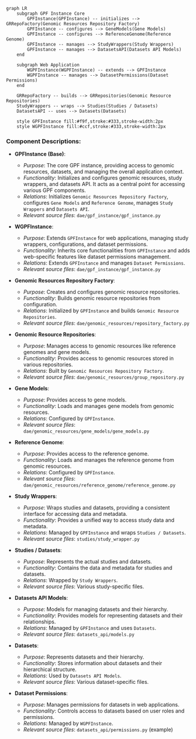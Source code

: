 ```mermaid
graph LR
    subgraph GPF Instance Core
        GPFInstance(GPFInstance) -- initializes --> GRRepoFactory(Genomic Resources Repository Factory)
        GPFInstance -- configures --> GeneModels(Gene Models)
        GPFInstance -- configures --> ReferenceGenome(Reference Genome)
        GPFInstance -- manages --> StudyWrappers(Study Wrappers)
        GPFInstance -- manages --> DatasetsAPI(Datasets API Models)
    end
    
    subgraph Web Application
        WGPFInstance(WGPFInstance) -- extends --> GPFInstance
        WGPFInstance -- manages --> DatasetPermissions(Dataset Permissions)
    end

    GRRepoFactory -- builds --> GRRepositories(Genomic Resource Repositories)
    StudyWrappers -- wraps --> Studies(Studies / Datasets)
    DatasetsAPI -- uses --> Datasets(Datasets)

    style GPFInstance fill:#f9f,stroke:#333,stroke-width:2px
    style WGPFInstance fill:#ccf,stroke:#333,stroke-width:2px
```

### Component Descriptions:

*   **GPFInstance (Base)**:
    *   *Purpose*: The core GPF instance, providing access to genomic resources, datasets, and managing the overall application context.
    *   *Functionality*: Initializes and configures genomic resources, study wrappers, and datasets API. It acts as a central point for accessing various GPF components.
    *   *Relations*: Initializes `Genomic Resources Repository Factory`, configures `Gene Models` and `Reference Genome`, manages `Study Wrappers` and `Datasets API`.
    *   *Relevant source files*: `dae/gpf_instance/gpf_instance.py`

*   **WGPFInstance**:
    *   *Purpose*: Extends `GPFInstance` for web applications, managing study wrappers, configurations, and dataset permissions.
    *   *Functionality*: Inherits core functionalities from `GPFInstance` and adds web-specific features like dataset permissions management.
    *   *Relations*: Extends `GPFInstance` and manages `Dataset Permissions`.
    *   *Relevant source files*: `dae/gpf_instance/gpf_instance.py`

*   **Genomic Resources Repository Factory**:
    *   *Purpose*: Creates and configures genomic resource repositories.
    *   *Functionality*: Builds genomic resource repositories from configuration.
    *   *Relations*: Initialized by `GPFInstance` and builds `Genomic Resource Repositories`.
    *   *Relevant source files*: `dae/genomic_resources/repository_factory.py`

*   **Genomic Resource Repositories**:
    *   *Purpose*: Manages access to genomic resources like reference genomes and gene models.
    *   *Functionality*: Provides access to genomic resources stored in various repositories.
    *   *Relations*: Built by `Genomic Resources Repository Factory`.
    *   *Relevant source files*: `dae/genomic_resources/group_repository.py`

*   **Gene Models**:
    *   *Purpose*: Provides access to gene models.
    *   *Functionality*: Loads and manages gene models from genomic resources.
    *   *Relations*: Configured by `GPFInstance`.
    *   *Relevant source files*: `dae/genomic_resources/gene_models/gene_models.py`

*   **Reference Genome**:
    *   *Purpose*: Provides access to the reference genome.
    *   *Functionality*: Loads and manages the reference genome from genomic resources.
    *   *Relations*: Configured by `GPFInstance`.
    *   *Relevant source files*: `dae/genomic_resources/reference_genome/reference_genome.py`

*   **Study Wrappers**:
    *   *Purpose*: Wraps studies and datasets, providing a consistent interface for accessing data and metadata.
    *   *Functionality*: Provides a unified way to access study data and metadata.
    *   *Relations*: Managed by `GPFInstance` and wraps `Studies / Datasets`.
    *   *Relevant source files*: `studies/study_wrapper.py`

*   **Studies / Datasets**:
    *   *Purpose*: Represents the actual studies and datasets.
    *   *Functionality*: Contains the data and metadata for studies and datasets.
    *   *Relations*: Wrapped by `Study Wrappers`.
    *   *Relevant source files*: Various study-specific files.

*   **Datasets API Models**:
    *   *Purpose*: Models for managing datasets and their hierarchy.
    *   *Functionality*: Provides models for representing datasets and their relationships.
    *   *Relations*: Managed by `GPFInstance` and uses `Datasets`.
    *   *Relevant source files*: `datasets_api/models.py`

*   **Datasets**:
    *   *Purpose*: Represents datasets and their hierarchy.
    *   *Functionality*: Stores information about datasets and their hierarchical structure.
    *   *Relations*: Used by `Datasets API Models`.
    *   *Relevant source files*: Various dataset-specific files.

*   **Dataset Permissions**:
    *   *Purpose*: Manages permissions for datasets in web applications.
    *   *Functionality*: Controls access to datasets based on user roles and permissions.
    *   *Relations*: Managed by `WGPFInstance`.
    *   *Relevant source files*: `datasets_api/permissions.py` (example)
